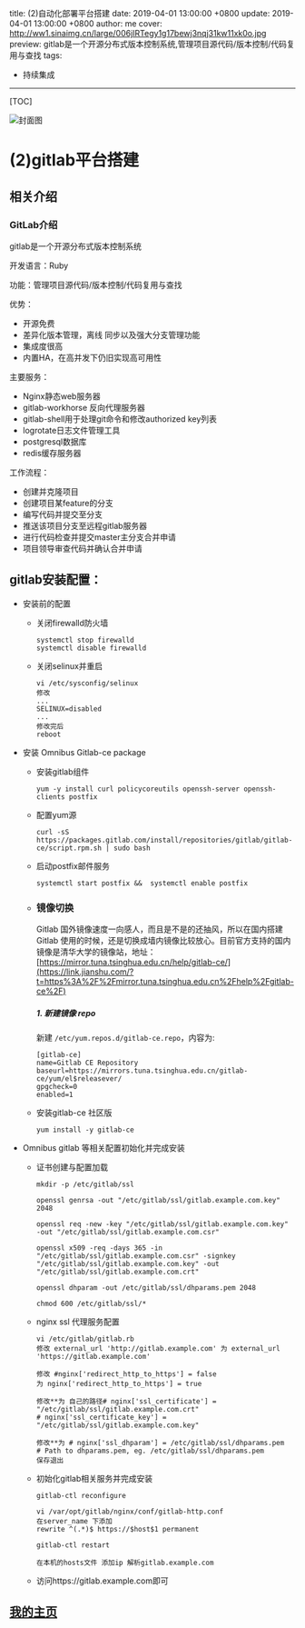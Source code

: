 title:  (2)自动化部署平台搭建
date: 2019-04-01 13:00:00 +0800
update: 2019-04-01 13:00:00 +0800
author: me
cover: http://ww1.sinaimg.cn/large/006jIRTegy1g17bewj3nqj31kw11xk0o.jpg
preview:  gitlab是一个开源分布式版本控制系统,管理项目源代码/版本控制/代码复用与查找
tags:

  -  持续集成

---



[TOC]

![封面图]()

# (2)gitlab平台搭建

## 相关介绍

### GitLab介绍

gitlab是一个开源分布式版本控制系统

开发语言：Ruby

功能：管理项目源代码/版本控制/代码复用与查找

优势：

- 开源免费
- 差异化版本管理，离线 同步以及强大分支管理功能
- 集成度很高
- 内置HA，在高并发下仍旧实现高可用性

主要服务：

- Nginx静态web服务器
- gitlab-workhorse 反向代理服务器
- gitlab-shell用于处理git命令和修改authorized key列表
- logrotate日志文件管理工具
- postgresql数据库
- redis缓存服务器

工作流程：

- 创建并克隆项目
- 创建项目某feature的分支
- 编写代码并提交至分支
- 推送该项目分支至远程gitlab服务器
- 进行代码检查并提交master主分支合并申请
- 项目领导审查代码并确认合并申请

## gitlab安装配置：

- 安装前的配置

  - 关闭firewalld防火墙

    ```shell
    systemctl stop firewalld
    systemctl disable firewalld
    ```

  - 关闭selinux并重启

    ```shell
    vi /etc/sysconfig/selinux
    修改
    ...
    SELINUX=disabled
    ...
    修改完后
    reboot
    ```

- 安装 Omnibus Gitlab-ce package 

  - 安装gitlab组件

    ```shell
    yum -y install curl policycoreutils openssh-server openssh-clients postfix
    ```

  - 配置yum源

    ```shell
    curl -sS https://packages.gitlab.com/install/repositories/gitlab/gitlab-ce/script.rpm.sh | sudo bash
    ```

  - 启动postfix邮件服务

    ```shell
    systemctl start postfix &&	systemctl enable postfix
    ```

  - ### 镜像切换

    Gitlab 国外镜像速度一向感人，而且是不是的还抽风，所以在国内搭建 Gitlab 使用的时候，还是切换成墙内镜像比较放心。目前官方支持的国内镜像是清华大学的镜像站，地址：[https://mirror.tuna.tsinghua.edu.cn/help/gitlab-ce/](https://link.jianshu.com/?t=https%3A%2F%2Fmirror.tuna.tsinghua.edu.cn%2Fhelp%2Fgitlab-ce%2F)

    ##### 1. 新建镜像 repo

    新建 `/etc/yum.repos.d/gitlab-ce.repo`，内容为:

    ```
    [gitlab-ce]
    name=Gitlab CE Repository
    baseurl=https://mirrors.tuna.tsinghua.edu.cn/gitlab-ce/yum/el$releasever/
    gpgcheck=0
    enabled=1
    ```

  - 安装gitlab-ce 社区版

    ```shell
    yum install -y gitlab-ce 
    ```

- Omnibus gitlab 等相关配置初始化并完成安装

  - 证书创建与配置加载

    ```shell
    mkdir -p /etc/gitlab/ssl
    
    openssl genrsa -out "/etc/gitlab/ssl/gitlab.example.com.key" 2048
    
    openssl req -new -key "/etc/gitlab/ssl/gitlab.example.com.key" -out "/etc/gitlab/ssl/gitlab.example.com.csr"
    
    openssl x509 -req -days 365 -in "/etc/gitlab/ssl/gitlab.example.com.csr" -signkey "/etc/gitlab/ssl/gitlab.example.com.key" -out "/etc/gitlab/ssl/gitlab.example.com.crt"
    
    openssl dhparam -out /etc/gitlab/ssl/dhparams.pem 2048
    
    chmod 600 /etc/gitlab/ssl/*
    
    ```

    

  - nginx ssl 代理服务配置

    ```shell
    vi /etc/gitlab/gitlab.rb
    修改 external_url 'http://gitlab.example.com' 为 external_url 'https://gitlab.example.com'
    
    修改 #nginx['redirect_http_to_https'] = false 
    为 nginx['redirect_http_to_https'] = true 
    
    修改**为 自己的路径# nginx['ssl_certificate'] = "/etc/gitlab/ssl/gitlab.example.com.crt"
    # nginx['ssl_certificate_key'] = "/etc/gitlab/ssl/gitlab.example.com.key"
    
    修改**为 # nginx['ssl_dhparam'] = /etc/gitlab/ssl/dhparams.pem  # Path to dhparams.pem, eg. /etc/gitlab/ssl/dhparams.pem
    保存退出
    ```

    

  - 初始化gitlab相关服务并完成安装

    ```shell
    gitlab-ctl reconfigure
    
    vi /var/opt/gitlab/nginx/conf/gitlab-http.conf
    在server_name 下添加
    rewrite ^(.*)$ https://$host$1 permanent
    
    gitlab-ctl restart
    
    在本机的hosts文件 添加ip 解析gitlab.example.com
    ```

  - 访问https://gitlab.example.com即可





## [我的主页](https://suveng.github.io/blog/)



